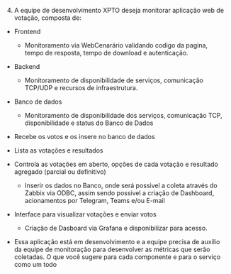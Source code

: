 4) A equipe de desenvolvimento XPTO deseja monitorar aplicação web de votação, composta de:

- Frontend
    * Monitoramento via WebCenarário validando codigo da pagina, tempo de resposta, tempo de download e autenticação.

- Backend
    * Monitoramento de disponibilidade de serviços, comunicação TCP/UDP e recursos de infraestrutura.

- Banco de dados
    * Monitoramento de disponibilidade dos serviços, comunicação TCP, disponibilidade e status do Banco de Dados

- Recebe os votos e os insere no banco de dados
- Lista as votações e resultados
- Controla as votações em aberto, opções de cada votação e resultado agregado (parcial ou definitivo)
    * Inserir os dados no Banco, onde será possivel a coleta através do Zabbix via ODBC, assim sendo possivel a criação de Dashboard, acionamentos por Telegram, Teams e/ou E-mail
- Interface para visualizar votações e enviar votos
    * Criação de Dasboard via Grafana e disponibilizar para acesso.

- Essa aplicação está em desenvolvimento e a equipe precisa de auxílio da equipe de monitoração para desenvolver as métricas que serão coletadas. O que você sugere para cada componente e para o serviço como um todo
    